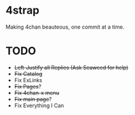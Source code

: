 4strap
======

Making 4chan beauteous, one commit at a time.

TODO
======

* ~~Left-Justify all Replies (Ask Seaweed for help)~~
* ~~Fix Catalog~~
* Fix ExLinks
* ~~Fix Pages~~?
* ~~Fix 4chan-x menu~~
* ~~Fix main page~~?
* Fix Everything I Can
